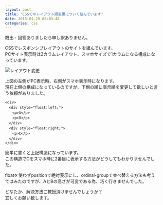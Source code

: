 ```yaml
---
layout: post
title: "CSSでのレイアウト順変更について悩んでいます"
date: 2015-04-20 08:03:48
categories: css
---
```

<p>既出・回答ありましたら申し訳ありません。</p>

<p>CSSでレスポンシブレイアウトのサイトを組んでいます。<br>
PCサイト表示時は2カラムレイアウト、スマホサイズで1カラムになる構成になっています。</p>

<p><img src="https://i.stack.imgur.com/ECt9V.jpg" alt="レイアウト変更"></p>

<p>上図の左側がPC表示時、右側がスマホ表示時になります。<br>
現在上側の構成になっているのですが、下側の順に表示順を変更して欲しいと言う依頼がありました。</p>

<pre><code>&lt;div&gt;
　&lt;div style="float:left;"&gt;
　　&lt;p&gt;A&lt;/p&gt;
　　&lt;p&gt;B&lt;/p&gt;
　&lt;/div&gt;
　&lt;div style="float:right;"&gt;
　　&lt;p&gt;C&lt;/p&gt;
　&lt;/div&gt;
&lt;/div&gt;
</code></pre>

<p>簡単に書くと上記構造になっています。<br>
この構造でCをスマホ時に2番目に表示する方法がどうしてもわかりませんでした。</p>

<p>floatを使わずpositionで絶対表示にし、ordinal-groupで並べ替える方法も考えてはみたのですが、AとBの高さが可変である為、巧く行きませんでした。</p>

<p>どなたか、解決方法ご教授頂けませんでしょうか？<br>
宜しくお願い致します。</p>
